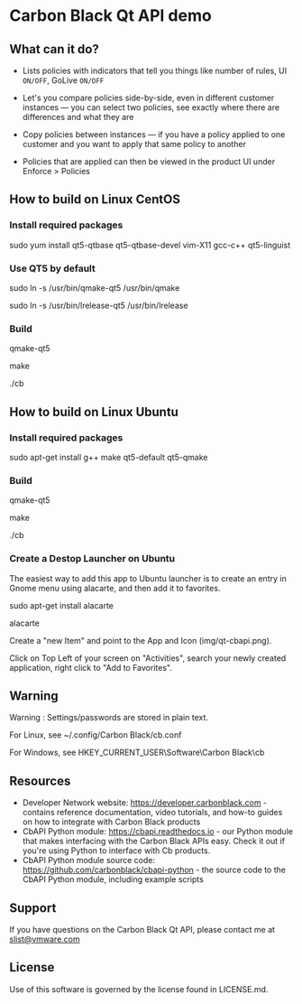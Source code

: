 # Carbon Black Qt API demo

## What can it do? 

* Lists policies with indicators that tell you things like number of rules, UI `ON/OFF`, GoLive `ON/OFF` 

* Let's you compare policies side-by-side, even in different customer instances — you can select two policies, see exactly where there are differences and what they are 

* Copy policies between instances — if you have a policy applied to one customer and you want to apply that same policy to another 

* Policies that are applied can then be viewed in the product UI under Enforce > Policies 


## How to build on Linux CentOS

### Install required packages

sudo yum install qt5-qtbase qt5-qtbase-devel vim-X11 gcc-c++ qt5-linguist

### Use QT5 by default

sudo ln -s /usr/bin/qmake-qt5 /usr/bin/qmake

sudo ln -s /usr/bin/lrelease-qt5 /usr/bin/lrelease
 
### Build

qmake-qt5

make

./cb

## How to build on Linux Ubuntu

### Install required packages

sudo apt-get install g++ make qt5-default qt5-qmake

### Build

qmake-qt5

make

./cb


### Create a Destop Launcher on Ubuntu

The easiest way to add this app to Ubuntu launcher is to create an entry in Gnome menu using alacarte, and then add it to favorites.

sudo apt-get install alacarte

alacarte

Create a "new Item" and point to the App and Icon (img/qt-cbapi.png).

Click on Top Left of your screen on "Activities", search your newly created application, right click to "Add to Favorites".

## Warning

Warning : Settings/passwords are stored in plain text.

For Linux, see ~/.config/Carbon Black/cb.conf

For Windows, see HKEY_CURRENT_USER\Software\Carbon Black\cb

## Resources

* Developer Network website: https://developer.carbonblack.com - contains reference documentation, video tutorials, and how-to guides on how to integrate with Carbon Black products
* CbAPI Python module: https://cbapi.readthedocs.io - our Python module that makes interfacing with the Carbon Black APIs easy. Check it out if you're using Python to interface with Cb products.
* CbAPI Python module source code: https://github.com/carbonblack/cbapi-python - the source code to the CbAPI Python module, including example scripts

## Support

If you have questions on the Carbon Black Qt API, please contact me at slist@vmware.com

## License

Use of this software is governed by the license found in LICENSE.md.
